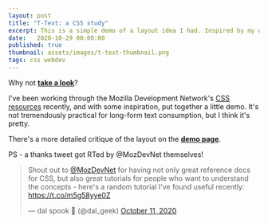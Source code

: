 ```yaml
---
layout: post
title: "T-Text: a CSS study"
excerpt: This is a simple demo of a layout idea I had. Inspired by my working through the Mozilla Development Network's CSS resources recently.
date:	2020-10-29 00:00:00
published: true
thumbnail: assets/images/t-text-thumbnail.png
tags: css webdev
---
```


Why not [**take a look**](https://lord.geek.nz/t_text)?

I've been working through the Mozilla Development Network's [CSS resources](https://developer.mozilla.org/en-US/docs/Learn/CSS) recently, and with some inspiration, put together a little demo. It's not tremendously practical for long-form text consumption, but I think it's pretty.

There's a more detailed critique of the layout on the [**demo page**](https://lord.geek.nz/t_text).

PS - a thanks tweet got RTed by @MozDevNet themselves!

<!-- generated by twitter's "twitter for websites" tool -->
<blockquote class="twitter-tweet"><p lang="en" dir="ltr">Shout out to <a href="https://twitter.com/MozDevNet?ref_src=twsrc%5Etfw">@MozDevNet</a> for having not only great reference docs for CSS, but also great tutorials for people who want to understand the concepts - here&#39;s a random tutorial I&#39;ve found useful recently: <a href="https://t.co/m5g58yye0Z">https://t.co/m5g58yye0Z</a></p>&mdash; dal spook 👻 (@dal_geek) <a href="https://twitter.com/dal_geek/status/1315137518774353920?ref_src=twsrc%5Etfw">October 11, 2020</a></blockquote> <script async src="https://platform.twitter.com/widgets.js" charset="utf-8"></script> 
